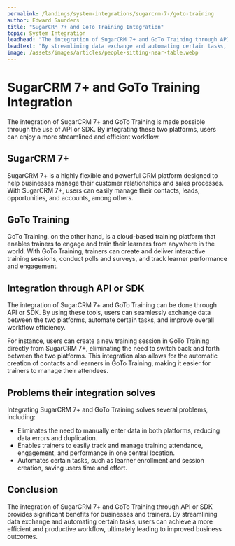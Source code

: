 ```yaml
---
permalink: /landings/system-integrations/sugarcrm-7-/goto-training
author: Edward Saunders
title: "SugarCRM 7+ and GoTo Training Integration"
topic: System Integration
leadhead: "The integration of SugarCRM 7+ and GoTo Training through API or SDK provides significant benefits for businesses and trainers"
leadtext: "By streamlining data exchange and automating certain tasks, users can achieve a more efficient and productive workflow, ultimately leading to improved business outcomes."
image: /assets/images/articles/people-sitting-near-table.webp
---
```

<div class="arttext">	<h1>SugarCRM 7+ and GoTo Training Integration</h1>
	<p>The integration of SugarCRM 7+ and GoTo Training is made possible through the use of API or SDK. By integrating these two platforms, users can enjoy a more streamlined and efficient workflow.</p>
	<h2>SugarCRM 7+</h2>
	<p>SugarCRM 7+ is a highly flexible and powerful CRM platform designed to help businesses manage their customer relationships and sales processes. With SugarCRM 7+, users can easily manage their contacts, leads, opportunities, and accounts, among others.</p>
	<h2>GoTo Training</h2>
	<p>GoTo Training, on the other hand, is a cloud-based training platform that enables trainers to engage and train their learners from anywhere in the world. With GoTo Training, trainers can create and deliver interactive training sessions, conduct polls and surveys, and track learner performance and engagement.</p>
	<h2>Integration through API or SDK</h2>
	<p>The integration of SugarCRM 7+ and GoTo Training can be done through API or SDK. By using these tools, users can seamlessly exchange data between the two platforms, automate certain tasks, and improve overall workflow efficiency.</p>
	<p>For instance, users can create a new training session in GoTo Training directly from SugarCRM 7+, eliminating the need to switch back and forth between the two platforms. This integration also allows for the automatic creation of contacts and learners in GoTo Training, making it easier for trainers to manage their attendees.</p>
	<h2>Problems their integration solves</h2>
	<p>Integrating SugarCRM 7+ and GoTo Training solves several problems, including:</p>
	<ul>
		<li>Eliminates the need to manually enter data in both platforms, reducing data errors and duplication.</li>
		<li>Enables trainers to easily track and manage training attendance, engagement, and performance in one central location.</li>
		<li>Automates certain tasks, such as learner enrollment and session creation, saving users time and effort.</li>
	</ul>
	<h2>Conclusion</h2>
	<p>The integration of SugarCRM 7+ and GoTo Training through API or SDK provides significant benefits for businesses and trainers. By streamlining data exchange and automating certain tasks, users can achieve a more efficient and productive workflow, ultimately leading to improved business outcomes.</p>
</div>